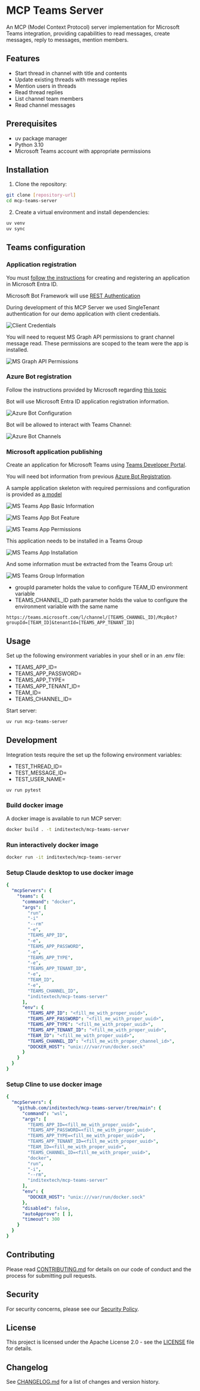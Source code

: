 # MCP Teams Server

An MCP (Model Context Protocol) server implementation for Microsoft Teams integration, providing capabilities to 
read messages, create messages, reply to messages, mention members.

## Features

- Start thread in channel with title and contents
- Update existing threads with message replies
- Mention users in threads
- Read thread replies
- List channel team members
- Read channel messages

## Prerequisites

- uv package manager
- Python 3.10
- Microsoft Teams account with appropriate permissions

## Installation

1. Clone the repository:

```bash
git clone [repository-url]
cd mcp-teams-server
```

2. Create a virtual environment and install dependencies:

```bash
uv venv
uv sync
```

## Teams configuration

### Application registration

You must [follow the instructions](https://learn.microsoft.com/en-us/entra/identity-platform/quickstart-register-app?tabs=certificate%2Cexpose-a-web-api) for creating and registering an application in Microsoft Entra ID.

Microsoft Bot Framework will use [REST Authentication](https://learn.microsoft.com/en-us/azure/bot-service/rest-api/bot-framework-rest-connector-authentication?view=azure-bot-service-4.0&tabs=singletenant#step-1-request-an-access-token-from-the-microsoft-entra-id-account-login-service)

During development of this MCP Server we used SingleTenant authentication for our demo application with client credentials.

![Client Credentials](./doc/images/azure_app_client_credentials.png)

You will need to request MS Graph API permissions to grant channel message read. These permissions are scoped to the team were the app is installed.

![MS Graph API Permissions](./doc/images/azure_msgraph_api_permissions.png)

### Azure Bot registration

Follow the instructions provided by Microsoft
regarding [this topic](https://learn.microsoft.com/en-us/azure/bot-service/bot-service-quickstart-registration?view=azure-bot-service-4.0&tabs=userassigned)

Bot will use Microsoft Entra ID application registration information.

![Azure Bot Configuration](./doc/images/azure_bot_configuration.png)

Bot will be allowed to interact with Teams Channel:

![Azure Bot Channels](./doc/images/azure_bot_channels.png)

### Microsoft application publishing

Create an application for Microsoft Teams
using [Teams Developer Portal](https://learn.microsoft.com/en-us/microsoftteams/platform/concepts/build-and-test/teams-developer-portal).

You will need bot information from previous [Azure Bot Registration](#azure-bot-registration).

A sample application skeleton with required permissions and configuration is provided as [a model](./app/manifest.json)

![MS Teams App Basic Information](./doc/images/msteams_bot_app_basic_information.png)

![MS Teams App Bot Feature](./doc/images/msteams_bot_app_bot_feature.png)

![MS Teams App Permissions](./doc/images/msteams_bot_app_bot_permissions.png "MS Teams App Permissions")

This application needs to be installed in a Teams Group

![MS Teams App Installation](./doc/images/msteams_app_installation.png)

And some information must be extracted from the Teams Group url:

![MS Teams Group Information](./doc/images/msteams_team_and_channel_info.png)

- groupId parameter holds the value to configure TEAM_ID environment variable
- TEAMS_CHANNEL_ID path parameter holds the value to configure the environment variable with the same name

```
https://teams.microsoft.com/l/channel/[TEAMS_CHANNEL_ID]/McpBot?groupId=[TEAM_ID]&tenantId=[TEAMS_APP_TENANT_ID]
```

## Usage

Set up the following environment variables in your shell or in an .env file:

- TEAMS_APP_ID=<uuid for your MS Entra ID application ID>
- TEAMS_APP_PASSWORD=<client secret>
- TEAMS_APP_TYPE=<SingleTenant or MultiTenant>
- TEAMS_APP_TENANT_ID=<Tenant uuid in case of SingleTenant>
- TEAM_ID=<MS Teams Group Id or Team Id>
- TEAMS_CHANNEL_ID=<MS Teams Channel ID with url escaped chars>

Start server:

```bash
uv run mcp-teams-server
```

## Development

Integration tests require the set up the following environment variables:

- TEST_THREAD_ID=<timestamp of the thread id>
- TEST_MESSAGE_ID=<timestamp of the message id>
- TEST_USER_NAME=<test user name>

```bash
uv run pytest
```

### Build docker image

A docker image is available to run MCP server:

```bash
docker build . -t inditextech/mcp-teams-server
```

### Run interactively docker image

```bash
docker run -it inditextech/mcp-teams-server
```

### Setup Claude desktop to use docker image

```yaml
{
  "mcpServers": {
    "teams": {
      "command": "docker",
      "args": [
        "run",
        "-i"
        "--rm"
        "-e",
        "TEAMS_APP_ID",
        "-e",
        "TEAMS_APP_PASSWORD",
        "-e",
        "TEAMS_APP_TYPE",
        "-e",
        "TEAMS_APP_TENANT_ID",
        "-e",
        "TEAM_ID",
        "-e",
        "TEAMS_CHANNEL_ID",
        "inditextech/mcp-teams-server"
      ],
      "env": {
        "TEAMS_APP_ID": "<fill_me_with_proper_uuid>",
        "TEAMS_APP_PASSWORD": "<fill_me_with_proper_uuid>",
        "TEAMS_APP_TYPE": "<fill_me_with_proper_uuid>",
        "TEAMS_APP_TENANT_ID": "<fill_me_with_proper_uuid>",
        "TEAM_ID": "<fill_me_with_proper_uuid>",
        "TEAMS_CHANNEL_ID": "<fill_me_with_proper_channel_id>",
        "DOCKER_HOST": "unix:///var/run/docker.sock"
      }
    }
  }
}
```

### Setup Cline to use docker image

```yaml 
{
  "mcpServers": {
    "github.com/inditextech/mcp-teams-server/tree/main": {
      "command": "wsl",
      "args": [
        "TEAMS_APP_ID=<fill_me_with_proper_uuid>",
        "TEAMS_APP_PASSWORD=<fill_me_with_proper_uuid>",
        "TEAMS_APP_TYPE=<fill_me_with_proper_uuid>",
        "TEAMS_APP_TENANT_ID=<fill_me_with_proper_uuid>",
        "TEAM_ID=<fill_me_with_proper_uuid>",
        "TEAMS_CHANNEL_ID=<fill_me_with_proper_uuid>",
        "docker",
        "run",
        "-i",
        "--rm",
        "inditextech/mcp-teams-server"
      ],
      "env": {
        "DOCKER_HOST": "unix:///var/run/docker.sock"
      },
      "disabled": false,
      "autoApprove": [ ],
      "timeout": 300
    }
  }
}
```

## Contributing

Please read [CONTRIBUTING.md](CONTRIBUTING.md) for details on our code of conduct and the process for submitting pull
requests.

## Security

For security concerns, please see our [Security Policy](SECURITY.md).

## License

This project is licensed under the Apache License 2.0 - see the [LICENSE](LICENSE) file for details.

## Changelog

See [CHANGELOG.md](CHANGELOG.md) for a list of changes and version history.



